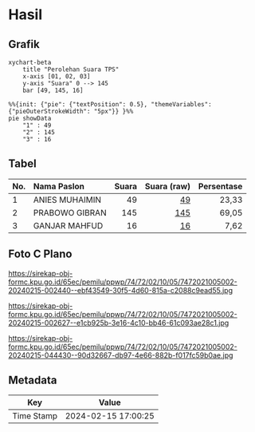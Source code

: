 # Hasil

## Grafik

```mermaid
xychart-beta
    title "Perolehan Suara TPS"
    x-axis [01, 02, 03]
    y-axis "Suara" 0 --> 145
    bar [49, 145, 16]
```

```mermaid
%%{init: {"pie": {"textPosition": 0.5}, "themeVariables": {"pieOuterStrokeWidth": "5px"}} }%%
pie showData
    "1" : 49
    "2" : 145
    "3" : 16
```

## Tabel

| No. | Nama Paslon    | Suara | Suara (raw) | Persentase |
|:--- |:-------------- | -----:| -----------:| ----------:|
| 1   | ANIES MUHAIMIN | 49    | [49][p-1]   | 23,33      |
| 2   | PRABOWO GIBRAN | 145   | [145][p-2]  | 69,05      |
| 3   | GANJAR MAHFUD  | 16    | [16][p-3]   | 7,62       |


[p-1]: https://github.com/gigit-pemilu/pemilu-2024-74-sulawesi-tenggara/blob/main/pilpres/hitung-suara/sub/74-sulawesi-tenggara/sub/72-kota-bau-bau/sub/02-wolio/sub/1005-batulo/sub/002-tps/sub/paslon-1.txt
[p-2]: https://github.com/gigit-pemilu/pemilu-2024-74-sulawesi-tenggara/blob/main/pilpres/hitung-suara/sub/74-sulawesi-tenggara/sub/72-kota-bau-bau/sub/02-wolio/sub/1005-batulo/sub/002-tps/sub/paslon-2.txt
[p-3]: https://github.com/gigit-pemilu/pemilu-2024-74-sulawesi-tenggara/blob/main/pilpres/hitung-suara/sub/74-sulawesi-tenggara/sub/72-kota-bau-bau/sub/02-wolio/sub/1005-batulo/sub/002-tps/sub/paslon-3.txt

## Foto C Plano

https://sirekap-obj-formc.kpu.go.id/65ec/pemilu/ppwp/74/72/02/10/05/7472021005002-20240215-002440--ebf43549-30f5-4d60-815a-c2088c9ead55.jpg

https://sirekap-obj-formc.kpu.go.id/65ec/pemilu/ppwp/74/72/02/10/05/7472021005002-20240215-002627--e1cb925b-3e16-4c10-bb46-61c093ae28c1.jpg

https://sirekap-obj-formc.kpu.go.id/65ec/pemilu/ppwp/74/72/02/10/05/7472021005002-20240215-044430--90d32667-db97-4e66-882b-f017fc59b0ae.jpg


## Metadata

| Key        | Value               |
| ---------- | ------------------- |
| Time Stamp | 2024-02-15 17:00:25 |




